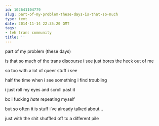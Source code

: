```yaml
---
id: 102641104779
slug: part-of-my-problem-these-days-is-that-so-much
type: text
date: 2014-11-14 22:35:20 GMT
tags:
- teh trans community
title: ''
---
```

<p>part of my problem (these days)</p>

<p>is that so much of the trans discourse i see just bores the heck out of me</p>

<p>so too with a lot of queer stuff i see</p>

<p>half the time when i see something i find troubling</p>

<p>i just roll my eyes and scroll past it</p>

<p>bc i fucking <em>hate</em> repeating myself</p>

<p>but so often it is stuff i&#8217;ve already talked about&#8230;</p>

<p>just with the shit shuffled off to a different pile</p>